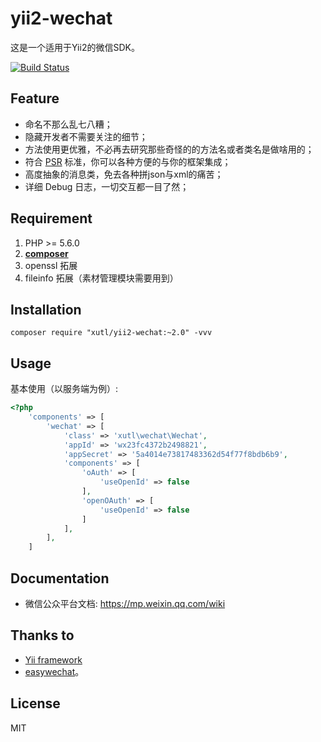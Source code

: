 # yii2-wechat

这是一个适用于Yii2的微信SDK。

[![Build Status](https://travis-ci.org/xutl/yii2-wechat.svg?branch=master)](https://travis-ci.org/xutl/yii2-wechat)

## Feature

 - 命名不那么乱七八糟；
 - 隐藏开发者不需要关注的细节；
 - 方法使用更优雅，不必再去研究那些奇怪的的方法名或者类名是做啥用的；
 - 符合 [PSR](https://github.com/php-fig/fig-standards) 标准，你可以各种方便的与你的框架集成；
 - 高度抽象的消息类，免去各种拼json与xml的痛苦；
 - 详细 Debug 日志，一切交互都一目了然；

## Requirement

1. PHP >= 5.6.0
2. **[composer](https://getcomposer.org/)**
3. openssl 拓展
4. fileinfo 拓展（素材管理模块需要用到）

## Installation

```shell
composer require "xutl/yii2-wechat:~2.0" -vvv
```

## Usage

基本使用（以服务端为例）:

```php
<?php
    'components' => [
        'wechat' => [
            'class' => 'xutl\wechat\Wechat',
            'appId' => 'wx23fc4372b2498821',
            'appSecret' => '5a4014e73817483362d54f77f8bdb6b9',
            'components' => [
                'oAuth' => [
                    'useOpenId' => false
                ],
                'openOAuth' => [
                    'useOpenId' => false
                ]
            ],
        ],
    ]
```


## Documentation

- 微信公众平台文档: https://mp.weixin.qq.com/wiki

## Thanks to

* [Yii framework](https://github.com/yiisoft/yii2)
* [easywechat](https://github.com/overtrue/wechat)。

## License

MIT
